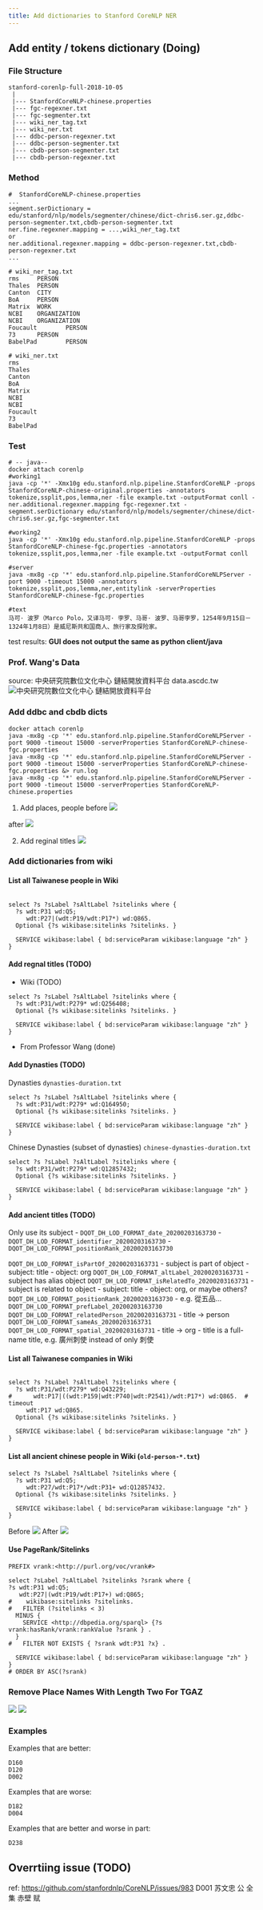```yaml
---
title: Add dictionaries to Stanford CoreNLP NER
---
```


## Add entity / tokens dictionary (Doing)

### File Structure

```
stanford-corenlp-full-2018-10-05
 |
 |--- StanfordCoreNLP-chinese.properties
 |--- fgc-regexner.txt
 |--- fgc-segmenter.txt
 |--- wiki_ner_tag.txt
 |--- wiki_ner.txt
 |--- ddbc-person-regexner.txt
 |--- ddbc-person-segmenter.txt
 |--- cbdb-person-segmenter.txt
 |--- cbdb-person-regexner.txt
```

### Method

```
#  StanfordCoreNLP-chinese.properties
...
segment.serDictionary = edu/stanford/nlp/models/segmenter/chinese/dict-chris6.ser.gz,ddbc-person-segmenter.txt,cbdb-person-segmenter.txt
ner.fine.regexner.mapping = ...,wiki_ner_tag.txt
or
ner.additional.regexner.mapping = ddbc-person-regexner.txt,cbdb-person-regexner.txt
...

# wiki_ner_tag.txt
rms     PERSON
Thales  PERSON
Canton  CITY
BoA     PERSON
Matrix  WORK
NCBI    ORGANIZATION
NCBI    ORGANIZATION
Foucault        PERSON
73      PERSON
BabelPad        PERSON

# wiki_ner.txt
rms
Thales
Canton
BoA
Matrix
NCBI
NCBI
Foucault
73
BabelPad
```


### Test
```
# -- java--
docker attach corenlp
#working1
java -cp '*' -Xmx10g edu.stanford.nlp.pipeline.StanfordCoreNLP -props StanfordCoreNLP-chinese-original.properties -annotators tokenize,ssplit,pos,lemma,ner -file example.txt -outputFormat conll -ner.additional.regexner.mapping fgc-regexner.txt -segment.serDictionary edu/stanford/nlp/models/segmenter/chinese/dict-chris6.ser.gz,fgc-segmenter.txt

#working2
java -cp '*' -Xmx10g edu.stanford.nlp.pipeline.StanfordCoreNLP -props StanfordCoreNLP-chinese-fgc.properties -annotators tokenize,ssplit,pos,lemma,ner -file example.txt -outputFormat conll

#server
java -mx8g -cp '*' edu.stanford.nlp.pipeline.StanfordCoreNLPServer -port 9000 -timeout 15000 -annotators tokenize,ssplit,pos,lemma,ner,entitylink -serverProperties StanfordCoreNLP-chinese-fgc.properties

#text
马可· 波罗（Marco Polo，又译马可· 孛罗、马哥· 波罗、马哥孛罗，1254年9月15日－1324年1月8日）是威尼斯共和国商人、旅行家及探险家。
```
test results: **GUI does not output the same as python client/java**

### Prof. Wang's Data
source: 中央研究院數位文化中心 鏈結開放資料平台 data.ascdc.tw
![中央研究院數位文化中心 鏈結開放資料平台]({{site.base_url}}/assets/images/ascdc.JPG)


### Add ddbc and cbdb dicts
```
docker attach corenlp
java -mx8g -cp '*' edu.stanford.nlp.pipeline.StanfordCoreNLPServer -port 9000 -timeout 15000 -serverProperties StanfordCoreNLP-chinese-fgc.properties
java -mx8g -cp '*' edu.stanford.nlp.pipeline.StanfordCoreNLPServer -port 9000 -timeout 15000 -serverProperties StanfordCoreNLP-chinese-fgc.properties &> run.log
java -mx8g -cp '*' edu.stanford.nlp.pipeline.StanfordCoreNLPServer -port 9000 -timeout 15000 -serverProperties StanfordCoreNLP-chinese.properties
```

1. Add places, people
before
![](http://localhost:4000/blog/assets/images/dict_before.JPG)

after
![](http://localhost:4000/blog/assets/images/dict_after.JPG)

2. Add reginal titles
![](http://localhost:4000/blog/assets/images/dict2.JPG)


### Add dictionaries from wiki

#### List all Taiwanese people in Wiki
```

select ?s ?sLabel ?sAltLabel ?sitelinks where {
  ?s wdt:P31 wd:Q5;
     wdt:P27|(wdt:P19/wdt:P17*) wd:Q865.
  Optional {?s wikibase:sitelinks ?sitelinks. }

  SERVICE wikibase:label { bd:serviceParam wikibase:language "zh" }
}

```

#### Add regnal titles (TODO)
- Wiki (TODO)
```
select ?s ?sLabel ?sAltLabel ?sitelinks where {
  ?s wdt:P31/wdt:P279* wd:Q256408;
  Optional {?s wikibase:sitelinks ?sitelinks. }

  SERVICE wikibase:label { bd:serviceParam wikibase:language "zh" }
}
```

- From Professor Wang (done)

#### Add Dynasties (TODO)
Dynasties `dynasties-duration.txt`
```
select ?s ?sLabel ?sAltLabel ?sitelinks where {
  ?s wdt:P31/wdt:P279* wd:Q164950;
  Optional {?s wikibase:sitelinks ?sitelinks. }

  SERVICE wikibase:label { bd:serviceParam wikibase:language "zh" }
}
```

Chinese Dynasties (subset of dynasties) `chinese-dynasties-duration.txt`
```
select ?s ?sLabel ?sAltLabel ?sitelinks where {
  ?s wdt:P31/wdt:P279* wd:Q12857432;
  Optional {?s wikibase:sitelinks ?sitelinks. }

  SERVICE wikibase:label { bd:serviceParam wikibase:language "zh" }
}
```

#### Add ancient titles (TODO)

Only use its subject
	- `DQOT_DH_LOD_FORMAT_date_20200203163730`
	- `DQOT_DH_LOD_FORMAT_identifier_20200203163730`
	- `DQOT_DH_LOD_FORMAT_positionRank_20200203163730`

`DQOT_DH_LOD_FORMAT_isPartOf_20200203163731`
	- subject is part of object
	- subject: title
	- object: org
`DQOT_DH_LOD_FORMAT_altLabel_20200203163731`
	- subject has alias object
`DQOT_DH_LOD_FORMAT_isRelatedTo_20200203163731`
	- subject is related to object
	- subject: title
	- object: org, or maybe others?
`DQOT_DH_LOD_FORMAT_positionRank_20200203163730`
	- e.g. 從五品...
`DQOT_DH_LOD_FORMAT_prefLabel_20200203163730`
`DQOT_DH_LOD_FORMAT_relatedPerson_20200203163731`
	- title -> person
`DQOT_DH_LOD_FORMAT_sameAs_20200203163731`
`DQOT_DH_LOD_FORMAT_spatial_20200203163731`
	- title -> org
	- title is a full-name title, e.g. 廣州刺使 instead of only 刺使
	
#### List all Taiwanese companies in Wiki

```

select ?s ?sLabel ?sAltLabel ?sitelinks where {
  ?s wdt:P31/wdt:P279* wd:Q43229;
#      wdt:P17|((wdt:P159|wdt:P740|wdt:P2541)/wdt:P17*) wd:Q865.  # timeout
     wdt:P17 wd:Q865.
  Optional {?s wikibase:sitelinks ?sitelinks. }

  SERVICE wikibase:label { bd:serviceParam wikibase:language "zh" }
}

```


#### List all ancient chinese people in Wiki (`old-person-*.txt`)
```
select ?s ?sLabel ?sAltLabel ?sitelinks where {
  ?s wdt:P31 wd:Q5;
     wdt:P27/wdt:P17*/wdt:P31+ wd:Q12857432.
  Optional {?s wikibase:sitelinks ?sitelinks. }

  SERVICE wikibase:label { bd:serviceParam wikibase:language "zh" }
}
```

Before
![]({{site.baseurl}}/assets/images/old_people_before.JPG)
After
![]({{site.baseurl}}/assets/images/old_people_after.JPG)


#### Use PageRank/Sitelinks
```
PREFIX vrank:<http://purl.org/voc/vrank#>

select ?sLabel ?sAltLabel ?sitelinks ?srank where {
?s wdt:P31 wd:Q5;
   wdt:P27|(wdt:P19/wdt:P17+) wd:Q865;
#    wikibase:sitelinks ?sitelinks.
#   FILTER (?sitelinks < 3)
  MINUS {
    SERVICE <http://dbpedia.org/sparql> {?s vrank:hasRank/vrank:rankValue ?srank } .
  }
#   FILTER NOT EXISTS { ?srank wdt:P31 ?x} .
  
  SERVICE wikibase:label { bd:serviceParam wikibase:language "zh" }
}
# ORDER BY ASC(?srank)
```

### Remove Place Names With Length Two For TGAZ
![]({{site.baseurl}}/assets/images/tgaz_place_len_ge_2.JPG)
![]({{site.baseurl}}/assets/images/tgaz_place_len_ge_3.JPG)

### Examples
Examples that are better:
```
D160
D120
D002
```

Examples that are worse:
```
D182
D004
```

Examples that are better and worse in part:
```
D238
```

## Overrtiing issue (TODO)
ref: https://github.com/stanfordnlp/CoreNLP/issues/983
D001
苏文忠 公 全集
赤壁 赋